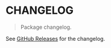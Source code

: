 # CHANGELOG

> Package changelog.

See [GitHub Releases](https://github.com/stdlib-js/datasets-frb-sf-wage-rigidity/releases) for the changelog.